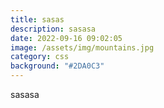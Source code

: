 ```yaml
---
title: sasas
description: sasasa
date: 2022-09-16 09:02:05
image: /assets/img/mountains.jpg
category: css
background: "#2DA0C3"
---
```

sasasa